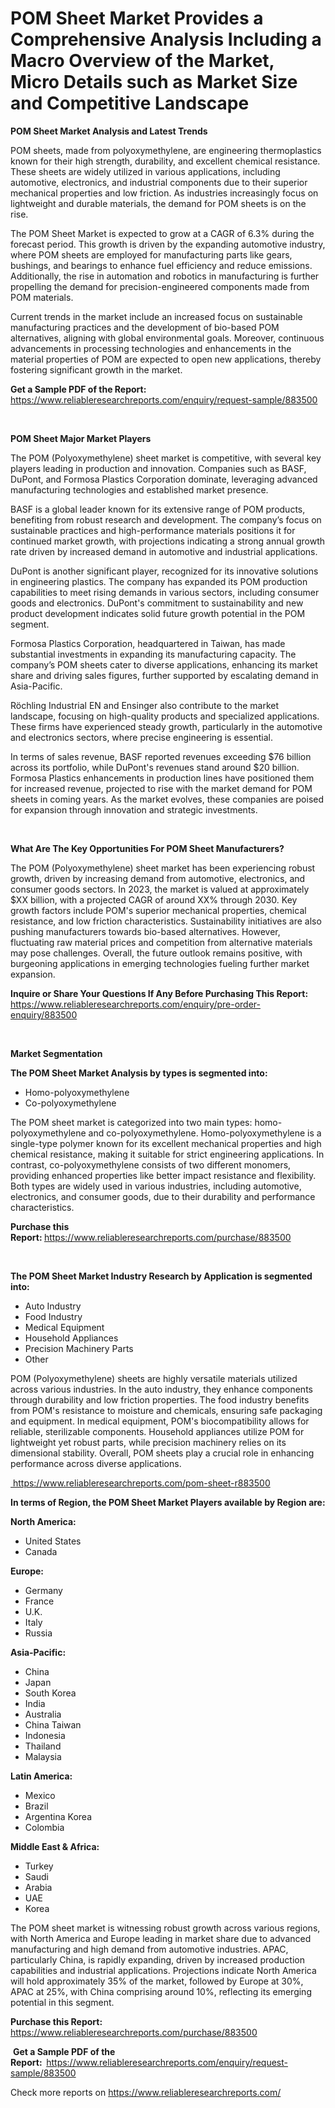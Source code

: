 <p><h1>POM Sheet Market Provides a Comprehensive Analysis Including a Macro Overview of the Market, Micro Details such as Market Size and Competitive Landscape</h1></p><p><strong>POM Sheet Market Analysis and Latest Trends</strong></p>
<p><p>POM sheets, made from polyoxymethylene, are engineering thermoplastics known for their high strength, durability, and excellent chemical resistance. These sheets are widely utilized in various applications, including automotive, electronics, and industrial components due to their superior mechanical properties and low friction. As industries increasingly focus on lightweight and durable materials, the demand for POM sheets is on the rise.</p><p>The POM Sheet Market is expected to grow at a CAGR of 6.3% during the forecast period. This growth is driven by the expanding automotive industry, where POM sheets are employed for manufacturing parts like gears, bushings, and bearings to enhance fuel efficiency and reduce emissions. Additionally, the rise in automation and robotics in manufacturing is further propelling the demand for precision-engineered components made from POM materials.</p><p>Current trends in the market include an increased focus on sustainable manufacturing practices and the development of bio-based POM alternatives, aligning with global environmental goals. Moreover, continuous advancements in processing technologies and enhancements in the material properties of POM are expected to open new applications, thereby fostering significant growth in the market.</p></p>
<p><strong>Get a Sample PDF of the Report:&nbsp;</strong> <a href="https://www.reliableresearchreports.com/enquiry/request-sample/883500?utm_campaign=3105&utm_medium=2&utm_source=Github&utm_content=ia&utm_term=01042025&utm_id=pom-sheet">https://www.reliableresearchreports.com/enquiry/request-sample/883500</a></p>
<p>&nbsp;</p>
<p><strong>POM Sheet Major Market Players</strong></p>
<p><p>The POM (Polyoxymethylene) sheet market is competitive, with several key players leading in production and innovation. Companies such as BASF, DuPont, and Formosa Plastics Corporation dominate, leveraging advanced manufacturing technologies and established market presence. </p><p>BASF is a global leader known for its extensive range of POM products, benefiting from robust research and development. The company’s focus on sustainable practices and high-performance materials positions it for continued market growth, with projections indicating a strong annual growth rate driven by increased demand in automotive and industrial applications.</p><p>DuPont is another significant player, recognized for its innovative solutions in engineering plastics. The company has expanded its POM production capabilities to meet rising demands in various sectors, including consumer goods and electronics. DuPont's commitment to sustainability and new product development indicates solid future growth potential in the POM segment.</p><p>Formosa Plastics Corporation, headquartered in Taiwan, has made substantial investments in expanding its manufacturing capacity. The company’s POM sheets cater to diverse applications, enhancing its market share and driving sales figures, further supported by escalating demand in Asia-Pacific.</p><p>Röchling Industrial EN and Ensinger also contribute to the market landscape, focusing on high-quality products and specialized applications. These firms have experienced steady growth, particularly in the automotive and electronics sectors, where precise engineering is essential.</p><p>In terms of sales revenue, BASF reported revenues exceeding $76 billion across its portfolio, while DuPont's revenues stand around $20 billion. Formosa Plastics enhancements in production lines have positioned them for increased revenue, projected to rise with the market demand for POM sheets in coming years. As the market evolves, these companies are poised for expansion through innovation and strategic investments.</p></p>
<p>&nbsp;</p>
<p><strong>What Are The Key Opportunities For POM Sheet Manufacturers?</strong></p>
<p><p>The POM (Polyoxymethylene) sheet market has been experiencing robust growth, driven by increasing demand from automotive, electronics, and consumer goods sectors. In 2023, the market is valued at approximately $XX billion, with a projected CAGR of around XX% through 2030. Key growth factors include POM's superior mechanical properties, chemical resistance, and low friction characteristics. Sustainability initiatives are also pushing manufacturers towards bio-based alternatives. However, fluctuating raw material prices and competition from alternative materials may pose challenges. Overall, the future outlook remains positive, with burgeoning applications in emerging technologies fueling further market expansion.</p></p>
<p><strong>Inquire or Share Your Questions If Any Before Purchasing This Report:</strong> <a href="https://www.reliableresearchreports.com/enquiry/pre-order-enquiry/883500?utm_campaign=3105&utm_medium=2&utm_source=Github&utm_content=ia&utm_term=01042025&utm_id=pom-sheet">https://www.reliableresearchreports.com/enquiry/pre-order-enquiry/883500</a></p>
<p>&nbsp;</p>
<p><strong>Market Segmentation</strong></p>
<p><strong>The POM Sheet Market Analysis by types is segmented into:</strong></p>
<p><ul><li>Homo-polyoxymethylene</li><li>Co-polyoxymethylene</li></ul></p>
<p><p>The POM sheet market is categorized into two main types: homo-polyoxymethylene and co-polyoxymethylene. Homo-polyoxymethylene is a single-type polymer known for its excellent mechanical properties and high chemical resistance, making it suitable for strict engineering applications. In contrast, co-polyoxymethylene consists of two different monomers, providing enhanced properties like better impact resistance and flexibility. Both types are widely used in various industries, including automotive, electronics, and consumer goods, due to their durability and performance characteristics.</p></p>
<p><strong>Purchase this Report:&nbsp;</strong><a href="https://www.reliableresearchreports.com/purchase/883500?utm_campaign=3105&utm_medium=2&utm_source=Github&utm_content=ia&utm_term=01042025&utm_id=pom-sheet">https://www.reliableresearchreports.com/purchase/883500</a></p>
<p>&nbsp;</p>
<p><strong>The POM Sheet Market Industry Research by Application is segmented into:</strong></p>
<p><ul><li>Auto Industry</li><li>Food Industry</li><li>Medical Equipment</li><li>Household Appliances</li><li>Precision Machinery Parts</li><li>Other</li></ul></p>
<p><p>POM (Polyoxymethylene) sheets are highly versatile materials utilized across various industries. In the auto industry, they enhance components through durability and low friction properties. The food industry benefits from POM's resistance to moisture and chemicals, ensuring safe packaging and equipment. In medical equipment, POM's biocompatibility allows for reliable, sterilizable components. Household appliances utilize POM for lightweight yet robust parts, while precision machinery relies on its dimensional stability. Overall, POM sheets play a crucial role in enhancing performance across diverse applications.</p></p>
<p><a href="https://www.reliableresearchreports.com/pom-sheet-r883500?utm_campaign=3105&utm_medium=2&utm_source=Github&utm_content=ia&utm_term=01042025&utm_id=pom-sheet">&nbsp;https://www.reliableresearchreports.com/pom-sheet-r883500</a></p>
<p><strong>In terms of Region, the POM Sheet Market Players available by Region are:</strong></p>
<p>
    <p> <strong> North America: </strong>
        <ul>
            <li>United States</li>
            <li>Canada</li>
        </ul>
        </p> 
    <p> <strong> Europe: </strong>
        <ul>
            <li>Germany</li>
            <li>France</li>
            <li>U.K.</li>
            <li>Italy</li>
            <li>Russia</li>
        </ul>
        </p> 
    <p> <strong> Asia-Pacific: </strong>
        <ul>
            <li>China</li>
            <li>Japan</li>
            <li>South Korea</li>
            <li>India</li>
            <li>Australia</li>
            <li>China Taiwan</li>
            <li>Indonesia</li>
            <li>Thailand</li>
            <li>Malaysia</li>
        </ul>
        </p> 
    <p> <strong> Latin America: </strong>
        <ul>
            <li>Mexico</li>
            <li>Brazil</li>
            <li>Argentina Korea</li>
            <li>Colombia</li>
        </ul>
        </p> 
    <p> <strong> Middle East & Africa: </strong>
        <ul>
            <li>Turkey</li>
            <li>Saudi</li>
            <li>Arabia</li>
            <li>UAE</li>
            <li>Korea</li>
        </ul>
    </p>
    </p>
<p><p>The POM sheet market is witnessing robust growth across various regions, with North America and Europe leading in market share due to advanced manufacturing and high demand from automotive industries. APAC, particularly China, is rapidly expanding, driven by increased production capabilities and industrial applications. Projections indicate North America will hold approximately 35% of the market, followed by Europe at 30%, APAC at 25%, with China comprising around 10%, reflecting its emerging potential in this segment.</p></p>
<p><strong>Purchase this Report: </strong><a href="https://www.reliableresearchreports.com/purchase/883500?utm_campaign=3105&utm_medium=2&utm_source=Github&utm_content=ia&utm_term=01042025&utm_id=pom-sheet">https://www.reliableresearchreports.com/purchase/883500</a></p>
<p>&nbsp;<strong>Get a Sample PDF of the Report:&nbsp;&nbsp;</strong><a href="https://www.reliableresearchreports.com/enquiry/request-sample/883500?utm_campaign=3105&utm_medium=2&utm_source=Github&utm_content=ia&utm_term=01042025&utm_id=pom-sheet">https://www.reliableresearchreports.com/enquiry/request-sample/883500</a></p>
<p><strong></strong></p>
<p>Check more reports on <a href="https://www.reliableresearchreports.com/?utm_campaign=3105&utm_medium=2&utm_source=Github&utm_content=ia&utm_term=01042025&utm_id=pom-sheet">https://www.reliableresearchreports.com/</a></p>